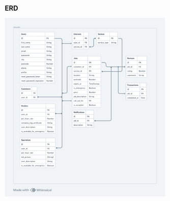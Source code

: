 ## ERD

<img align="right" alt="GIF" src="./public/assets/images/kiChaiErd.png" width="800" style="object-fit:contain;"/>
